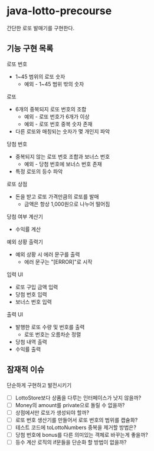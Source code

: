 # java-lotto-precourse
간단한 로또 발매기를 구현한다.

## 기능 구현 목록
로또 번호
* 1~45 범위의 로또 숫자
  * 예외 - 1~45 범위 밖의 숫자

로또
* 6개의 중복되지 로또 번호의 조합
  * 예외 - 로또 번호가 6개가 이상
  * 예외 - 로또 번호 중복 숫자 존재
* 다른 로또와 매칭되는 숫자가 몇 개인지 파악

당첨 번호
* 중복되지 않는 로또 번호 조합과 보너스 번호
  * 예외 - 당첨 번호에 보너스 번호 존재
* 특정 로또의 등수 파악

로또 상점
* 돈을 받고 로또 가격만큼의 로또를 발매
  * 금액은 항상 1,000원으로 나누어 떨어짐

당첨 여부 계산기
* 수익률 계산

예외 상황 출력기
* 예외 상황 시 에러 문구를 출력
  * 에러 문구는 "[ERROR]"로 시작

입력 UI
* 로또 구입 금액 입력
* 당첨 번호 입력
* 보너스 번호 입력

출력 UI
* 발행한 로또 수량 및 번호를 출력
  * 로또 번호는 오름차순 정렬
* 당첨 내역 출력
* 수익률 출력

## 잠재적 이슈
단순하게 구현하고 발전시키기

* [ ] LottoStore보다 상품을 다루는 인터페이스가 낫지 않을까?
* [ ] Money의 amount를 private으로 돌릴 수 없을까?
* [ ] 상점에서만 로또가 생성되야 할까?
* [ ] 로또 번호 생산기를 만들어서 로또 번호의 범위를 캡슐화?
* [ ] 테스트 코드에 toLottoNumbers 중복을 제거할 방법은?
* [ ] 당첨 번호에 bonus를 다른 의미있는 객체로 바꾸는게 좋을까?
* [ ] 등수 계산 로직의 if문들을 단순화 할 방법이 없을까?

